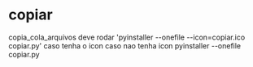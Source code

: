 # copiar
copia_cola_arquivos
deve rodar  'pyinstaller --onefile --icon=copiar.ico copiar.py' caso tenha o icon
caso nao tenha icon  pyinstaller --onefile copiar.py
